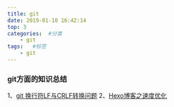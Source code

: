 ```yaml
---
title: git
date: 2019-01-10 16:42:14
top: 3
categories:  #分类
    - git
tags:   #标签
    - git
---
```

### git方面的知识总结
1、[git 换行符LF与CRLF转换问题](https://www.cnblogs.com/sdgf/p/6237847.html)
2、[Hexo博客之速度优化](https://www.jianshu.com/p/93b63852f0b3)